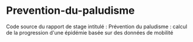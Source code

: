# Prevention-du-paludisme
Code source du rapport de stage intitulé : Prévention du paludisme : calcul de la progression d'une épidémie basée sur des données de mobilité
